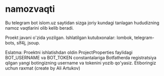 # namozvaqti

Bu telegram bot islom.uz saytidan sizga joriy kundagi tanlagan hududizning namoz vaqtlarini olib kelib beradi.

Proekt javani o'zida yozilgan.
Ishlatilgan kutubxonalar: lombok, telegram-bots, slf4j, jsoup.

Eslatma: Proektni ishlatishdan oldin ProjectProperties faylidagi BOT_USERNAME va BOT_TOKEN constantalariga Botfatherda registratsiya qilgan yangi botingizning username va tokenini yozib qo'yasiz.
Etiboringiz uchun raxmat (create by Ali Artukov)
